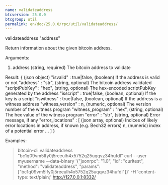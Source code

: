 ```yaml
---
name: validateaddress
btcversion: 25.0.0
btcgroup: util
permalink: en/doc/25.0.0/rpc/util/validateaddress/
---
```


validateaddress "address"

Return information about the given bitcoin address.

Arguments:
1. address    (string, required) The bitcoin address to validate

Result:
{                               (json object)
  "isvalid" : true|false,       (boolean) If the address is valid or not
  "address" : "str",            (string, optional) The bitcoin address validated
  "scriptPubKey" : "hex",       (string, optional) The hex-encoded scriptPubKey generated by the address
  "isscript" : true|false,      (boolean, optional) If the key is a script
  "iswitness" : true|false,     (boolean, optional) If the address is a witness address
  "witness_version" : n,        (numeric, optional) The version number of the witness program
  "witness_program" : "hex",    (string, optional) The hex value of the witness program
  "error" : "str",              (string, optional) Error message, if any
  "error_locations" : [         (json array, optional) Indices of likely error locations in address, if known (e.g. Bech32 errors)
    n,                          (numeric) index of a potential error
    ...
  ]
}

Examples:
> bitcoin-cli validateaddress "bc1q09vm5lfy0j5reeulh4x5752q25uqqvz34hufdl"
> curl --user myusername --data-binary '{"jsonrpc": "1.0", "id": "curltest", "method": "validateaddress", "params": ["bc1q09vm5lfy0j5reeulh4x5752q25uqqvz34hufdl"]}' -H 'content-type: text/plain;' http://127.0.0.1:8332/


